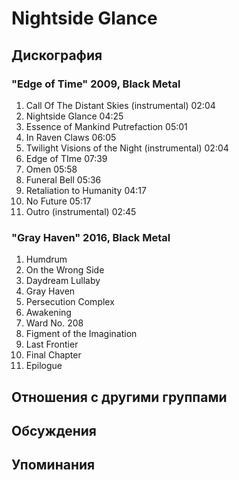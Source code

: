 # Nightside Glance



## Дискография

### "Edge of Time" 2009, Black Metal

1. Call Of The Distant Skies (instrumental) 02:04  
2. Nightside Glance 04:25  
3. Essence of Mankind Putrefaction 05:01  
4. In Raven Claws 06:05  
5. Twilight Visions of the Night (instrumental) 02:04  
6. Edge of TIme 07:39  
7. Omen 05:58  
8. Funeral Bell 05:36  
9. Retaliation to Humanity 04:17  
10. No Future 05:17  
11. Outro (instrumental) 02:45 

### "Gray Haven" 2016, Black Metal

1. Humdrum
2. On the Wrong Side 
3. Daydream Lullaby 
4. Gray Haven  
5. Persecution Complex 
6. Awakening 
7. Ward No. 208  
8. Figment of the Imagination 
9. Last Frontier 
10. Final Chapter 
11. Epilogue


## Отношения с другими группами


## Обсуждения


## Упоминания

